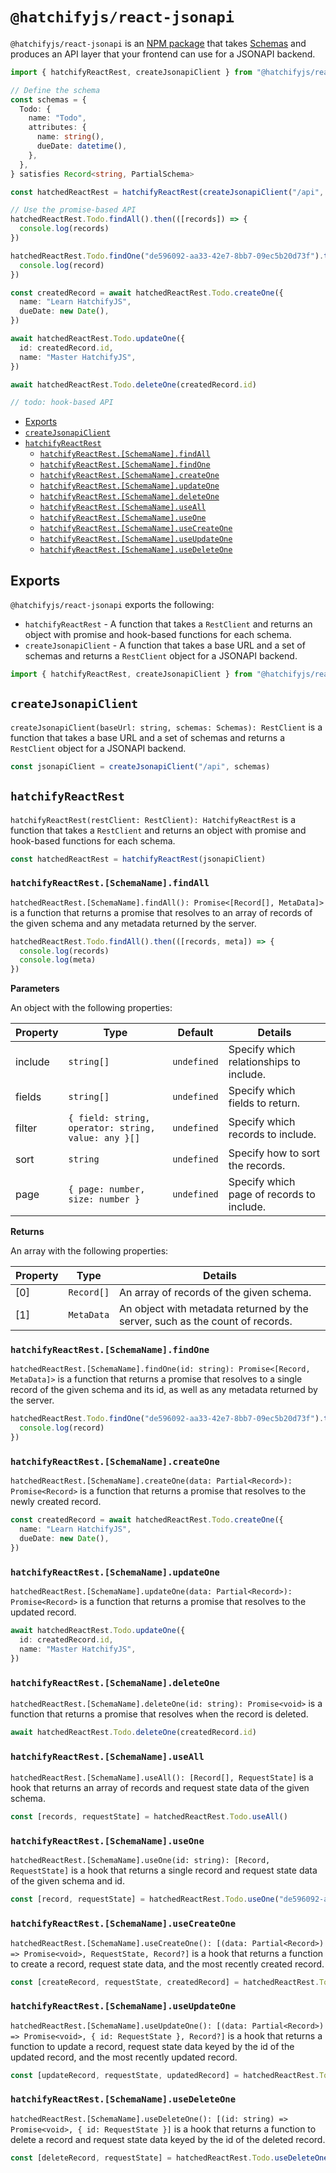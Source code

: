 # `@hatchifyjs/react-jsonapi`

`@hatchifyjs/react-jsonapi` is an [NPM package](https://www.npmjs.com/package/@hatchifyjs/react-jsonapi) that takes [Schemas](../schema/README.md) and produces an API layer that your frontend can use for a JSONAPI backend.

```ts
import { hatchifyReactRest, createJsonapiClient } from "@hatchifyjs/react-jsonapi"

// Define the schema
const schemas = {
  Todo: {
    name: "Todo",
    attributes: {
      name: string(),
      dueDate: datetime(),
    },
  },
} satisfies Record<string, PartialSchema>

const hatchedReactRest = hatchifyReactRest(createJsonapiClient("/api", schemas))

// Use the promise-based API
hatchedReactRest.Todo.findAll().then(([records]) => {
  console.log(records)
})

hatchedReactRest.Todo.findOne("de596092-aa33-42e7-8bb7-09ec5b20d73f").then(([record]) => {
  console.log(record)
})

const createdRecord = await hatchedReactRest.Todo.createOne({
  name: "Learn HatchifyJS",
  dueDate: new Date(),
})

await hatchedReactRest.Todo.updateOne({
  id: createdRecord.id,
  name: "Master HatchifyJS",
})

await hatchedReactRest.Todo.deleteOne(createdRecord.id)

// todo: hook-based API
```

- [Exports](#exports)
- [`createJsonapiClient`](#createjsonapiclient)
- [`hatchifyReactRest`](#hatchifyreactrest)
  - [`hatchifyReactRest.[SchemaName].findAll`](#hatchifyreactrestschemanamefindall)
  - [`hatchifyReactRest.[SchemaName].findOne`](#hatchifyreactrestschemanamefindone)
  - [`hatchifyReactRest.[SchemaName].createOne`](#hatchifyreactrestschemanamecreateone)
  - [`hatchifyReactRest.[SchemaName].updateOne`](#hatchifyreactrestschemanameupdateone)
  - [`hatchifyReactRest.[SchemaName].deleteOne`](#hatchifyreactrestschemanamedeleteone)
  - [`hatchifyReactRest.[SchemaName].useAll`](#hatchifyreactrestschemanameuseall)
  - [`hatchifyReactRest.[SchemaName].useOne`](#hatchifyreactrestschemanameuseone)
  - [`hatchifyReactRest.[SchemaName].useCreateOne`](#hatchifyreactrestschemanameusecreateone)
  - [`hatchifyReactRest.[SchemaName].useUpdateOne`](#hatchifyreactrestschemanameuseupdateone)
  - [`hatchifyReactRest.[SchemaName].useDeleteOne`](#hatchifyreactrestschemanameusedeleteone)

## Exports

`@hatchifyjs/react-jsonapi` exports the following:

- `hatchifyReactRest` - A function that takes a `RestClient` and returns an object with promise and hook-based functions for each schema.
- `createJsonapiClient` - A function that takes a base URL and a set of schemas and returns a `RestClient` object for a JSONAPI backend.

```ts
import { hatchifyReactRest, createJsonapiClient } from "@hatchifyjs/react-jsonapi"
```

## `createJsonapiClient`

`createJsonapiClient(baseUrl: string, schemas: Schemas): RestClient` is a function that takes a base URL and a set of schemas and returns a `RestClient` object for a JSONAPI backend.

```ts
const jsonapiClient = createJsonapiClient("/api", schemas)
```

## `hatchifyReactRest`

`hatchifyReactRest(restClient: RestClient): HatchifyReactRest` is a function that takes a `RestClient` and returns an object with promise and hook-based functions for each schema.

```ts
const hatchedReactRest = hatchifyReactRest(jsonapiClient)
```

### `hatchifyReactRest.[SchemaName].findAll`

`hatchedReactRest.[SchemaName].findAll(): Promise<[Record[], MetaData]>` is a function that returns a promise that resolves to an array of records of the given schema and any metadata returned by the server.

```ts
hatchedReactRest.Todo.findAll().then(([records, meta]) => {
  console.log(records)
  console.log(meta)
})
```

**Parameters**

An object with the following properties:

| Property | Type                                                | Default     | Details                                   |
| -------- | --------------------------------------------------- | ----------- | ----------------------------------------- |
| include  | `string[]`                                          | `undefined` | Specify which relationships to include.   |
| fields   | `string[]`                                          | `undefined` | Specify which fields to return.           |
| filter   | `{ field: string, operator: string, value: any }[]` | `undefined` | Specify which records to include.         |
| sort     | `string`                                            | `undefined` | Specify how to sort the records.          |
| page     | `{ page: number, size: number }`                    | `undefined` | Specify which page of records to include. |

**Returns**

An array with the following properties:

| Property | Type       | Details                                                                       |
| -------- | ---------- | ----------------------------------------------------------------------------- |
| [0]      | `Record[]` | An array of records of the given schema.                                      |
| [1]      | `MetaData` | An object with metadata returned by the server, such as the count of records. |

### `hatchifyReactRest.[SchemaName].findOne`

`hatchedReactRest.[SchemaName].findOne(id: string): Promise<[Record, MetaData]>` is a function that returns a promise that resolves to a single record of the given schema and its id, as well as any metadata returned by the server.

```ts
hatchedReactRest.Todo.findOne("de596092-aa33-42e7-8bb7-09ec5b20d73f").then(([record, meta]) => {
  console.log(record)
})
```

### `hatchifyReactRest.[SchemaName].createOne`

`hatchedReactRest.[SchemaName].createOne(data: Partial<Record>): Promise<Record>` is a function that returns a promise that resolves to the newly created record.

```ts
const createdRecord = await hatchedReactRest.Todo.createOne({
  name: "Learn HatchifyJS",
  dueDate: new Date(),
})
```

### `hatchifyReactRest.[SchemaName].updateOne`

`hatchedReactRest.[SchemaName].updateOne(data: Partial<Record>): Promise<Record>` is a function that returns a promise that resolves to the updated record.

```ts
await hatchedReactRest.Todo.updateOne({
  id: createdRecord.id,
  name: "Master HatchifyJS",
})
```

### `hatchifyReactRest.[SchemaName].deleteOne`

`hatchedReactRest.[SchemaName].deleteOne(id: string): Promise<void>` is a function that returns a promise that resolves when the record is deleted.

```ts
await hatchedReactRest.Todo.deleteOne(createdRecord.id)
```

### `hatchifyReactRest.[SchemaName].useAll`

`hatchedReactRest.[SchemaName].useAll(): [Record[], RequestState]` is a hook that returns an array of records and request state data of the given schema.

```ts
const [records, requestState] = hatchedReactRest.Todo.useAll()
```

### `hatchifyReactRest.[SchemaName].useOne`

`hatchedReactRest.[SchemaName].useOne(id: string): [Record, RequestState]` is a hook that returns a single record and request state data of the given schema and id.

```ts
const [record, requestState] = hatchedReactRest.Todo.useOne("de596092-aa33-42e7-8bb7-09ec5b20d73f")
```

### `hatchifyReactRest.[SchemaName].useCreateOne`

`hatchedReactRest.[SchemaName].useCreateOne(): [(data: Partial<Record>) => Promise<void>, RequestState, Record?]` is a hook that returns a function to create a record, request state data, and the most recently created record.

```ts
const [createRecord, requestState, createdRecord] = hatchedReactRest.Todo.useCreateOne()
```

### `hatchifyReactRest.[SchemaName].useUpdateOne`

`hatchedReactRest.[SchemaName].useUpdateOne(): [(data: Partial<Record>) => Promise<void>, { id: RequestState }, Record?]` is a hook that returns a function to update a record, request state data keyed by the id of the updated record, and the most recently updated record.

```ts
const [updateRecord, requestState, updatedRecord] = hatchedReactRest.Todo.useUpdateOne()
```

### `hatchifyReactRest.[SchemaName].useDeleteOne`

`hatchedReactRest.[SchemaName].useDeleteOne(): [(id: string) => Promise<void>, { id: RequestState }]` is a hook that returns a function to delete a record and request state data keyed by the id of the deleted record.

```ts
const [deleteRecord, requestState] = hatchedReactRest.Todo.useDeleteOne()
```
